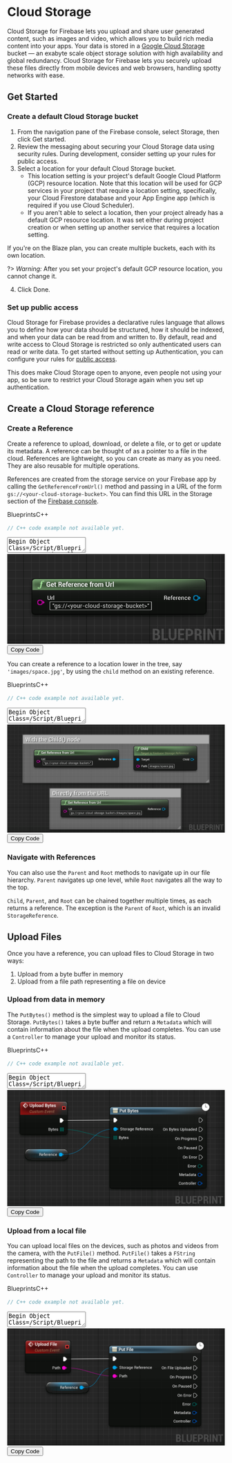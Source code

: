 # Cloud Storage

Cloud Storage for Firebase lets you upload and share user generated content, such as images and video, which allows you to build rich media content into your apps. Your data is stored in a [Google Cloud Storage](https://cloud.google.com/storage) bucket — an exabyte scale object storage solution with high availability and global redundancy. Cloud Storage for Firebase lets you securely upload these files directly from mobile devices and web browsers, handling spotty networks with ease.

## Get Started

### Create a default Cloud Storage bucket
1. From the navigation pane of the Firebase console, select Storage, then click Get started.
2. Review the messaging about securing your Cloud Storage data using security rules. During development, consider setting up your rules for public access.
3. Select a location for your default Cloud Storage bucket.
    - This location setting is your project's default Google Cloud Platform (GCP) resource location. Note that this location will be used for GCP services in your project that require a location setting, specifically, your Cloud Firestore database and your App Engine app (which is required if you use Cloud Scheduler).
    - If you aren't able to select a location, then your project already has a default GCP resource location. It was set either during project creation or when setting up another service that requires a location setting.

  If you're on the Blaze plan, you can create multiple buckets, each with its own location.

?> *Warning:* After you set your project's default GCP resource location, you cannot change it.

4. Click Done.

### Set up public access

Cloud Storage for Firebase provides a declarative rules language that allows you to define how your data should be structured, how it should be indexed, and when your data can be read from and written to. By default, read and write access to Cloud Storage is restricted so only authenticated users can read or write data. To get started without setting up Authentication, you can configure your rules for [public access](https://firebase.google.com/docs/storage/security/rules-conditions#public).

This does make Cloud Storage open to anyone, even people not using your app, so be sure to restrict your Cloud Storage again when you set up authentication.

## Create a Cloud Storage reference

### Create a Reference
Create a reference to upload, download, or delete a file, or to get or update its metadata. A reference can be thought of as a pointer to a file in the cloud. References are lightweight, so you can create as many as you need. They are also reusable for multiple operations.

References are created from the storage service on your Firebase app by calling the `GetReferenceFromUrl()` method and passing in a URL of the form `gs://<your-cloud-storage-bucket>`. You can find this URL in the Storage section of the [Firebase console](https://console.firebase.google.com/).

<div class="code-switcher show-cpp-false">
<div class="switcher" >
<span class="sw-bp" onclick="switchBp()">Blueprints</span><span class="sw-cpp" onclick="switchCpp()">C++</span>
</div>
<div class="cpp">

```cpp
// C++ code example not available yet.
```

</div>
<div class="bp">
<div class="bpcode">
<textarea readonly>
Begin Object Class=/Script/BlueprintGraph.K2Node_CallFunction Name="K2Node_CallFunction_265"
   bIsPureFunc=True
   FunctionReference=(MemberParent=Class'"/Script/FirebaseFeatures.FirebaseStorage"',MemberName="GetReferenceFromUrl")
   NodePosX=6672
   NodePosY=-15776
   NodeGuid=67E5ED97419A580D73E7EC822476A115
   CustomProperties Pin (PinId=8BD7E91E4EB8135F168FD7B6C1F61A27,PinName="self",PinFriendlyName=NSLOCTEXT("K2Node", "Target", "Target"),PinToolTip="Target\nFirebase Storage Object Reference",PinType.PinCategory="object",PinType.PinSubCategory="",PinType.PinSubCategoryObject=Class'"/Script/FirebaseFeatures.FirebaseStorage"',PinType.PinSubCategoryMemberReference=(),PinType.PinValueType=(),PinType.ContainerType=None,PinType.bIsReference=False,PinType.bIsConst=False,PinType.bIsWeakPointer=False,PinType.bIsUObjectWrapper=False,DefaultObject="/Script/FirebaseFeatures.Default__FirebaseStorage",PersistentGuid=00000000000000000000000000000000,bHidden=True,bNotConnectable=False,bDefaultValueIsReadOnly=False,bDefaultValueIsIgnored=False,bAdvancedView=False,bOrphanedPin=False,)
   CustomProperties Pin (PinId=3B575EEA4D9258A083B46F819F847417,PinName="Url",PinToolTip="Url\nString",PinType.PinCategory="string",PinType.PinSubCategory="",PinType.PinSubCategoryObject=None,PinType.PinSubCategoryMemberReference=(),PinType.PinValueType=(),PinType.ContainerType=None,PinType.bIsReference=False,PinType.bIsConst=False,PinType.bIsWeakPointer=False,PinType.bIsUObjectWrapper=False,DefaultValue="\"gs://<your-cloud-storage-bucket>\"",PersistentGuid=00000000000000000000000000000000,bHidden=False,bNotConnectable=False,bDefaultValueIsReadOnly=False,bDefaultValueIsIgnored=False,bAdvancedView=False,bOrphanedPin=False,)
   CustomProperties Pin (PinId=4BD3111B4F527042F79E61AC095BF212,PinName="ReturnValue",PinFriendlyName="Reference",PinToolTip="Reference\nFirebase Storage Reference Object Reference\n\n@brief Get a StorageReference for the provided URL.",Direction="EGPD_Output",PinType.PinCategory="object",PinType.PinSubCategory="",PinType.PinSubCategoryObject=Class'"/Script/FirebaseFeatures.FirebaseStorageReference"',PinType.PinSubCategoryMemberReference=(),PinType.PinValueType=(),PinType.ContainerType=None,PinType.bIsReference=False,PinType.bIsConst=False,PinType.bIsWeakPointer=False,PinType.bIsUObjectWrapper=False,PersistentGuid=00000000000000000000000000000000,bHidden=False,bNotConnectable=False,bDefaultValueIsReadOnly=False,bDefaultValueIsIgnored=False,bAdvancedView=False,bOrphanedPin=False,)
End Object
</textarea>
<img src="_images/StorageGetRef.png"/>
<button onclick="copyBlueprintCode(this)">Copy Code</button>
</div>
</div>
</div>

You can create a reference to a location lower in the tree, say `'images/space.jpg'`, by using the `child`   method on an existing reference.

<div class="code-switcher show-cpp-false">
<div class="switcher" >
<span class="sw-bp" onclick="switchBp()">Blueprints</span><span class="sw-cpp" onclick="switchCpp()">C++</span>
</div>
<div class="cpp">

```cpp
// C++ code example not available yet.
```

</div>
<div class="bp">
<div class="bpcode">
<textarea readonly>
Begin Object Class=/Script/BlueprintGraph.K2Node_CallFunction Name="K2Node_CallFunction_267"
   bIsPureFunc=True
   FunctionReference=(MemberParent=Class'"/Script/FirebaseFeatures.FirebaseStorage"',MemberName="GetReferenceFromUrl")
   NodePosX=6416
   NodePosY=-17008
   NodeGuid=67E5ED97419A580D73E7EC822476A115
   CustomProperties Pin (PinId=8BD7E91E4EB8135F168FD7B6C1F61A27,PinName="self",PinFriendlyName=NSLOCTEXT("K2Node", "Target", "Target"),PinToolTip="Target\nFirebase Storage Object Reference",PinType.PinCategory="object",PinType.PinSubCategory="",PinType.PinSubCategoryObject=Class'"/Script/FirebaseFeatures.FirebaseStorage"',PinType.PinSubCategoryMemberReference=(),PinType.PinValueType=(),PinType.ContainerType=None,PinType.bIsReference=False,PinType.bIsConst=False,PinType.bIsWeakPointer=False,PinType.bIsUObjectWrapper=False,DefaultObject="/Script/FirebaseFeatures.Default__FirebaseStorage",PersistentGuid=00000000000000000000000000000000,bHidden=True,bNotConnectable=False,bDefaultValueIsReadOnly=False,bDefaultValueIsIgnored=False,bAdvancedView=False,bOrphanedPin=False,)
   CustomProperties Pin (PinId=3B575EEA4D9258A083B46F819F847417,PinName="Url",PinToolTip="Url\nString",PinType.PinCategory="string",PinType.PinSubCategory="",PinType.PinSubCategoryObject=None,PinType.PinSubCategoryMemberReference=(),PinType.PinValueType=(),PinType.ContainerType=None,PinType.bIsReference=False,PinType.bIsConst=False,PinType.bIsWeakPointer=False,PinType.bIsUObjectWrapper=False,DefaultValue="\"gs://<your-cloud-storage-bucket>\"",PersistentGuid=00000000000000000000000000000000,bHidden=False,bNotConnectable=False,bDefaultValueIsReadOnly=False,bDefaultValueIsIgnored=False,bAdvancedView=False,bOrphanedPin=False,)
   CustomProperties Pin (PinId=4BD3111B4F527042F79E61AC095BF212,PinName="ReturnValue",PinFriendlyName=NSLOCTEXT("", "2E59A82143A802C220A2D6B4705885C6", "Reference"),PinToolTip="Reference\nFirebase Storage Reference Object Reference\n\n@brief Get a StorageReference for the provided URL.",Direction="EGPD_Output",PinType.PinCategory="object",PinType.PinSubCategory="",PinType.PinSubCategoryObject=Class'"/Script/FirebaseFeatures.FirebaseStorageReference"',PinType.PinSubCategoryMemberReference=(),PinType.PinValueType=(),PinType.ContainerType=None,PinType.bIsReference=False,PinType.bIsConst=False,PinType.bIsWeakPointer=False,PinType.bIsUObjectWrapper=False,LinkedTo=(K2Node_CallFunction_266 478DC8A94624B48C58A66BBE17F8AC0D,),PersistentGuid=00000000000000000000000000000000,bHidden=False,bNotConnectable=False,bDefaultValueIsReadOnly=False,bDefaultValueIsIgnored=False,bAdvancedView=False,bOrphanedPin=False,)
End Object
Begin Object Class=/Script/BlueprintGraph.K2Node_CallFunction Name="K2Node_CallFunction_266"
   bIsPureFunc=True
   bIsConstFunc=True
   FunctionReference=(MemberParent=Class'"/Script/FirebaseFeatures.FirebaseStorageReference"',MemberName="Child")
   NodePosX=6832
   NodePosY=-17024
   NodeGuid=9202965344001D79A438B6A3D4A4CE0E
   CustomProperties Pin (PinId=478DC8A94624B48C58A66BBE17F8AC0D,PinName="self",PinFriendlyName=NSLOCTEXT("K2Node", "Target", "Target"),PinToolTip="Target\nFirebase Storage Reference Object Reference",PinType.PinCategory="object",PinType.PinSubCategory="",PinType.PinSubCategoryObject=Class'"/Script/FirebaseFeatures.FirebaseStorageReference"',PinType.PinSubCategoryMemberReference=(),PinType.PinValueType=(),PinType.ContainerType=None,PinType.bIsReference=False,PinType.bIsConst=False,PinType.bIsWeakPointer=False,PinType.bIsUObjectWrapper=False,LinkedTo=(K2Node_CallFunction_267 4BD3111B4F527042F79E61AC095BF212,),PersistentGuid=00000000000000000000000000000000,bHidden=False,bNotConnectable=False,bDefaultValueIsReadOnly=False,bDefaultValueIsIgnored=False,bAdvancedView=False,bOrphanedPin=False,)
   CustomProperties Pin (PinId=82C5A1DC49822E867B989F9D3CE4F15D,PinName="path",PinToolTip="Path\nString",PinType.PinCategory="string",PinType.PinSubCategory="",PinType.PinSubCategoryObject=None,PinType.PinSubCategoryMemberReference=(),PinType.PinValueType=(),PinType.ContainerType=None,PinType.bIsReference=False,PinType.bIsConst=False,PinType.bIsWeakPointer=False,PinType.bIsUObjectWrapper=False,DefaultValue="images/space.jpg",PersistentGuid=00000000000000000000000000000000,bHidden=False,bNotConnectable=False,bDefaultValueIsReadOnly=False,bDefaultValueIsIgnored=False,bAdvancedView=False,bOrphanedPin=False,)
   CustomProperties Pin (PinId=6FBCE79B498DA8066147CFB46BDC8CE9,PinName="ReturnValue",PinFriendlyName="Child",PinToolTip="Child\nFirebase Storage Reference Object Reference\n\nChild relative to this location.",Direction="EGPD_Output",PinType.PinCategory="object",PinType.PinSubCategory="",PinType.PinSubCategoryObject=Class'"/Script/FirebaseFeatures.FirebaseStorageReference"',PinType.PinSubCategoryMemberReference=(),PinType.PinValueType=(),PinType.ContainerType=None,PinType.bIsReference=False,PinType.bIsConst=False,PinType.bIsWeakPointer=False,PinType.bIsUObjectWrapper=False,PersistentGuid=00000000000000000000000000000000,bHidden=False,bNotConnectable=False,bDefaultValueIsReadOnly=False,bDefaultValueIsIgnored=False,bAdvancedView=False,bOrphanedPin=False,)
End Object
Begin Object Class=/Script/BlueprintGraph.K2Node_CallFunction Name="K2Node_CallFunction_265"
   bIsPureFunc=True
   FunctionReference=(MemberParent=Class'"/Script/FirebaseFeatures.FirebaseStorage"',MemberName="GetReferenceFromUrl")
   NodePosX=6528
   NodePosY=-16800
   NodeGuid=CF30526F405DDE3D979C07B5608433A0
   CustomProperties Pin (PinId=8BD7E91E4EB8135F168FD7B6C1F61A27,PinName="self",PinFriendlyName=NSLOCTEXT("K2Node", "Target", "Target"),PinToolTip="Target\nFirebase Storage Object Reference",PinType.PinCategory="object",PinType.PinSubCategory="",PinType.PinSubCategoryObject=Class'"/Script/FirebaseFeatures.FirebaseStorage"',PinType.PinSubCategoryMemberReference=(),PinType.PinValueType=(),PinType.ContainerType=None,PinType.bIsReference=False,PinType.bIsConst=False,PinType.bIsWeakPointer=False,PinType.bIsUObjectWrapper=False,DefaultObject="/Script/FirebaseFeatures.Default__FirebaseStorage",PersistentGuid=00000000000000000000000000000000,bHidden=True,bNotConnectable=False,bDefaultValueIsReadOnly=False,bDefaultValueIsIgnored=False,bAdvancedView=False,bOrphanedPin=False,)
   CustomProperties Pin (PinId=4FD05FB14315B91C8EBE8EA00F12A73B,PinName="Url",PinToolTip="Url\nString",PinType.PinCategory="string",PinType.PinSubCategory="",PinType.PinSubCategoryObject=None,PinType.PinSubCategoryMemberReference=(),PinType.PinValueType=(),PinType.ContainerType=None,PinType.bIsReference=False,PinType.bIsConst=False,PinType.bIsWeakPointer=False,PinType.bIsUObjectWrapper=False,DefaultValue="gs://<your-cloud-storage-bucket>/images/space.jpg",PersistentGuid=00000000000000000000000000000000,bHidden=False,bNotConnectable=False,bDefaultValueIsReadOnly=False,bDefaultValueIsIgnored=False,bAdvancedView=False,bOrphanedPin=False,)
   CustomProperties Pin (PinId=4BD3111B4F527042F79E61AC095BF212,PinName="ReturnValue",PinFriendlyName="Reference",PinToolTip="Reference\nFirebase Storage Reference Object Reference\n\n@brief Get a StorageReference for the provided URL.",Direction="EGPD_Output",PinType.PinCategory="object",PinType.PinSubCategory="",PinType.PinSubCategoryObject=Class'"/Script/FirebaseFeatures.FirebaseStorageReference"',PinType.PinSubCategoryMemberReference=(),PinType.PinValueType=(),PinType.ContainerType=None,PinType.bIsReference=False,PinType.bIsConst=False,PinType.bIsWeakPointer=False,PinType.bIsUObjectWrapper=False,PersistentGuid=00000000000000000000000000000000,bHidden=False,bNotConnectable=False,bDefaultValueIsReadOnly=False,bDefaultValueIsIgnored=False,bAdvancedView=False,bOrphanedPin=False,)
End Object
Begin Object Class=/Script/UnrealEd.EdGraphNode_Comment Name="EdGraphNode_Comment_24"
   bCommentBubbleVisible_InDetailsPanel=False
   NodePosX=6368
   NodePosY=-17072
   NodeWidth=782
   NodeHeight=204
   bCommentBubblePinned=False
   bCommentBubbleVisible=False
   NodeComment="With the Child() node"
   NodeGuid=A246085F406424BE77124FAB3EF5970D
End Object
Begin Object Class=/Script/UnrealEd.EdGraphNode_Comment Name="EdGraphNode_Comment_25"
   bCommentBubbleVisible_InDetailsPanel=False
   NodePosX=6480
   NodePosY=-16848
   NodeWidth=552
   NodeHeight=174
   bCommentBubblePinned=False
   bCommentBubbleVisible=False
   NodeComment="Directly from the URL"
   NodeGuid=1BA50A6544ACE78668C65D95E7FD65FF
End Object
</textarea>
<img src="_images/StorageGetChild.png"/>
<button onclick="copyBlueprintCode(this)">Copy Code</button>
</div>
</div>
</div>


### Navigate with References
  
You can also use the `Parent` and `Root` methods to navigate up in our file hierarchy. `Parent` navigates up one level, while `Root` navigates all the way to the top.
  
`Child`, `Parent`, and `Root` can be chained together multiple times, as each returns a reference. The exception is the `Parent` of `Root`, which is an invalid `StorageReference`.


## Upload Files

Once you have a reference, you can upload files to Cloud Storage in two ways:

1. Upload from a byte buffer in memory
2. Upload from a file path representing a file on device
  
### Upload from data in memory

The `PutBytes()` method is the simplest way to upload a file to Cloud Storage. `PutBytes()` takes a byte buffer and return a `Metadata` which will contain information about the file when the upload completes. You can use a `Controller` to manage your upload and monitor its status.
  
<div class="code-switcher show-cpp-false">
<div class="switcher" >
<span class="sw-bp" onclick="switchBp()">Blueprints</span><span class="sw-cpp" onclick="switchCpp()">C++</span>
</div>
<div class="cpp">

```cpp
// C++ code example not available yet.
```

</div>
<div class="bp">
<div class="bpcode">
<textarea readonly>
Begin Object Class=/Script/BlueprintGraph.K2Node_VariableGet Name="K2Node_VariableGet_8"
   VariableReference=(MemberName="Reference",MemberGuid=0D18267F447FC75740B0429FCEA61EAF,bSelfContext=True)
   NodePosX=6528
   NodePosY=-17472
   NodeGuid=8D05DFBD439A921A705029B5CA2BBD6A
   CustomProperties Pin (PinId=14FDFA1B468A6614485EC2A213041BA5,PinName="Reference",Direction="EGPD_Output",PinType.PinCategory="object",PinType.PinSubCategory="",PinType.PinSubCategoryObject=Class'"/Script/FirebaseFeatures.FirebaseStorageReference"',PinType.PinSubCategoryMemberReference=(),PinType.PinValueType=(),PinType.ContainerType=None,PinType.bIsReference=False,PinType.bIsConst=False,PinType.bIsWeakPointer=False,PinType.bIsUObjectWrapper=False,LinkedTo=(K2Node_AsyncAction_127 8F0486A14EE9AC4E14AC4C8790BD35D1,),PersistentGuid=00000000000000000000000000000000,bHidden=False,bNotConnectable=False,bDefaultValueIsReadOnly=False,bDefaultValueIsIgnored=False,bAdvancedView=False,bOrphanedPin=False,)
   CustomProperties Pin (PinId=51CF032C4C2AAF5BF8B501AF21BDBB52,PinName="self",PinFriendlyName=NSLOCTEXT("K2Node", "Target", "Target"),PinType.PinCategory="object",PinType.PinSubCategory="",PinType.PinSubCategoryObject=BlueprintGeneratedClass'"/Game/DemoActor.DemoActor_C"',PinType.PinSubCategoryMemberReference=(),PinType.PinValueType=(),PinType.ContainerType=None,PinType.bIsReference=False,PinType.bIsConst=False,PinType.bIsWeakPointer=False,PinType.bIsUObjectWrapper=False,PersistentGuid=00000000000000000000000000000000,bHidden=True,bNotConnectable=False,bDefaultValueIsReadOnly=False,bDefaultValueIsIgnored=False,bAdvancedView=False,bOrphanedPin=False,)
End Object
Begin Object Class=/Script/BlueprintGraph.K2Node_AsyncAction Name="K2Node_AsyncAction_127"
   ProxyFactoryFunctionName="PutBytes"
   ProxyFactoryClass=Class'"/Script/FirebaseFeatures.StoragePutBytesProxy"'
   ProxyClass=Class'"/Script/FirebaseFeatures.StoragePutBytesProxy"'
   NodePosX=6784
   NodePosY=-17600
   NodeGuid=35DC805D4738097B6142E29F54014712
   CustomProperties Pin (PinId=C4C8CCEF43A8E637159638A311EF9300,PinName="execute",PinToolTip="\nExec",PinType.PinCategory="exec",PinType.PinSubCategory="",PinType.PinSubCategoryObject=None,PinType.PinSubCategoryMemberReference=(),PinType.PinValueType=(),PinType.ContainerType=None,PinType.bIsReference=False,PinType.bIsConst=False,PinType.bIsWeakPointer=False,PinType.bIsUObjectWrapper=False,LinkedTo=(K2Node_CustomEvent_47 5FFD13F9476673392D53CABFF2AA0726,),PersistentGuid=00000000000000000000000000000000,bHidden=False,bNotConnectable=False,bDefaultValueIsReadOnly=False,bDefaultValueIsIgnored=False,bAdvancedView=False,bOrphanedPin=False,)
   CustomProperties Pin (PinId=D5AA6F414DE6360757CA3F9F1D4AF5A5,PinName="then",Direction="EGPD_Output",PinType.PinCategory="exec",PinType.PinSubCategory="",PinType.PinSubCategoryObject=None,PinType.PinSubCategoryMemberReference=(),PinType.PinValueType=(),PinType.ContainerType=None,PinType.bIsReference=False,PinType.bIsConst=False,PinType.bIsWeakPointer=False,PinType.bIsUObjectWrapper=False,PersistentGuid=00000000000000000000000000000000,bHidden=False,bNotConnectable=False,bDefaultValueIsReadOnly=False,bDefaultValueIsIgnored=False,bAdvancedView=False,bOrphanedPin=False,)
   CustomProperties Pin (PinId=67BA655C47505B5FD9D73B9A3F0DF8CC,PinName="OnBytesUploaded",PinFriendlyName=NSLOCTEXT("", "BD55426847FDE213B4222AA97C7146B5", "On Bytes Uploaded"),PinToolTip="On Bytes Uploaded",Direction="EGPD_Output",PinType.PinCategory="exec",PinType.PinSubCategory="",PinType.PinSubCategoryObject=None,PinType.PinSubCategoryMemberReference=(),PinType.PinValueType=(),PinType.ContainerType=None,PinType.bIsReference=False,PinType.bIsConst=False,PinType.bIsWeakPointer=False,PinType.bIsUObjectWrapper=False,PersistentGuid=00000000000000000000000000000000,bHidden=False,bNotConnectable=False,bDefaultValueIsReadOnly=False,bDefaultValueIsIgnored=False,bAdvancedView=False,bOrphanedPin=False,)
   CustomProperties Pin (PinId=23BD7BA24BEBAD5B83FE978B1568B642,PinName="OnProgress",PinFriendlyName=NSLOCTEXT("", "30FB2B8F47C6D88DD4221FAA19ADAA30", "On Progress"),PinToolTip="On Progress",Direction="EGPD_Output",PinType.PinCategory="exec",PinType.PinSubCategory="",PinType.PinSubCategoryObject=None,PinType.PinSubCategoryMemberReference=(),PinType.PinValueType=(),PinType.ContainerType=None,PinType.bIsReference=False,PinType.bIsConst=False,PinType.bIsWeakPointer=False,PinType.bIsUObjectWrapper=False,PersistentGuid=00000000000000000000000000000000,bHidden=False,bNotConnectable=False,bDefaultValueIsReadOnly=False,bDefaultValueIsIgnored=False,bAdvancedView=False,bOrphanedPin=False,)
   CustomProperties Pin (PinId=39E695DD41FD6D5D07461C96C36499FA,PinName="OnPaused",PinFriendlyName=NSLOCTEXT("", "830E33F54E57519ABAFA098A34CDDFDB", "On Paused"),PinToolTip="On Paused",Direction="EGPD_Output",PinType.PinCategory="exec",PinType.PinSubCategory="",PinType.PinSubCategoryObject=None,PinType.PinSubCategoryMemberReference=(),PinType.PinValueType=(),PinType.ContainerType=None,PinType.bIsReference=False,PinType.bIsConst=False,PinType.bIsWeakPointer=False,PinType.bIsUObjectWrapper=False,PersistentGuid=00000000000000000000000000000000,bHidden=False,bNotConnectable=False,bDefaultValueIsReadOnly=False,bDefaultValueIsIgnored=False,bAdvancedView=False,bOrphanedPin=False,)
   CustomProperties Pin (PinId=DB7F568E44E2C0341B99B39C677C5504,PinName="OnError",PinFriendlyName=NSLOCTEXT("", "5025F80C4A6B6D62D0E382AD49270009", "On Error"),PinToolTip="On Error",Direction="EGPD_Output",PinType.PinCategory="exec",PinType.PinSubCategory="",PinType.PinSubCategoryObject=None,PinType.PinSubCategoryMemberReference=(),PinType.PinValueType=(),PinType.ContainerType=None,PinType.bIsReference=False,PinType.bIsConst=False,PinType.bIsWeakPointer=False,PinType.bIsUObjectWrapper=False,PersistentGuid=00000000000000000000000000000000,bHidden=False,bNotConnectable=False,bDefaultValueIsReadOnly=False,bDefaultValueIsIgnored=False,bAdvancedView=False,bOrphanedPin=False,)
   CustomProperties Pin (PinId=359F9CE341B66DF242D07AA03CD9C75C,PinName="Error",PinToolTip="Error",Direction="EGPD_Output",PinType.PinCategory="byte",PinType.PinSubCategory="",PinType.PinSubCategoryObject=Enum'"/Script/FirebaseFeatures.EFirebaseStorageError"',PinType.PinSubCategoryMemberReference=(),PinType.PinValueType=(),PinType.ContainerType=None,PinType.bIsReference=False,PinType.bIsConst=True,PinType.bIsWeakPointer=False,PinType.bIsUObjectWrapper=False,PersistentGuid=00000000000000000000000000000000,bHidden=False,bNotConnectable=False,bDefaultValueIsReadOnly=False,bDefaultValueIsIgnored=False,bAdvancedView=False,bOrphanedPin=False,)
   CustomProperties Pin (PinId=35BD19404E3137A53BF80489E016F99E,PinName="Metadata",PinToolTip="Metadata",Direction="EGPD_Output",PinType.PinCategory="struct",PinType.PinSubCategory="",PinType.PinSubCategoryObject=ScriptStruct'"/Script/FirebaseFeatures.FirebaseStorageMetadata"',PinType.PinSubCategoryMemberReference=(),PinType.PinValueType=(),PinType.ContainerType=None,PinType.bIsReference=False,PinType.bIsConst=True,PinType.bIsWeakPointer=False,PinType.bIsUObjectWrapper=False,PersistentGuid=00000000000000000000000000000000,bHidden=False,bNotConnectable=False,bDefaultValueIsReadOnly=False,bDefaultValueIsIgnored=False,bAdvancedView=False,bOrphanedPin=False,)
   CustomProperties Pin (PinId=CC9E425F434FDC63F1A5BC8DF08A6F37,PinName="Controller",PinToolTip="Controller",Direction="EGPD_Output",PinType.PinCategory="struct",PinType.PinSubCategory="",PinType.PinSubCategoryObject=ScriptStruct'"/Script/FirebaseFeatures.FirebaseStorageController"',PinType.PinSubCategoryMemberReference=(),PinType.PinValueType=(),PinType.ContainerType=None,PinType.bIsReference=True,PinType.bIsConst=True,PinType.bIsWeakPointer=False,PinType.bIsUObjectWrapper=False,PersistentGuid=00000000000000000000000000000000,bHidden=False,bNotConnectable=False,bDefaultValueIsReadOnly=False,bDefaultValueIsIgnored=False,bAdvancedView=False,bOrphanedPin=False,)
   CustomProperties Pin (PinId=8F0486A14EE9AC4E14AC4C8790BD35D1,PinName="StorageReference",PinToolTip="Storage Reference\nFirebase Storage Reference Object Reference",PinType.PinCategory="object",PinType.PinSubCategory="",PinType.PinSubCategoryObject=Class'"/Script/FirebaseFeatures.FirebaseStorageReference"',PinType.PinSubCategoryMemberReference=(),PinType.PinValueType=(),PinType.ContainerType=None,PinType.bIsReference=False,PinType.bIsConst=False,PinType.bIsWeakPointer=False,PinType.bIsUObjectWrapper=False,LinkedTo=(K2Node_VariableGet_8 14FDFA1B468A6614485EC2A213041BA5,),PersistentGuid=00000000000000000000000000000000,bHidden=False,bNotConnectable=False,bDefaultValueIsReadOnly=False,bDefaultValueIsIgnored=False,bAdvancedView=False,bOrphanedPin=False,)
   CustomProperties Pin (PinId=0E2CB05547843C5EBF8FC2A9A2ED37A1,PinName="Bytes",PinToolTip="Bytes\nArray of Bytes",PinType.PinCategory="byte",PinType.PinSubCategory="",PinType.PinSubCategoryObject=None,PinType.PinSubCategoryMemberReference=(),PinType.PinValueType=(),PinType.ContainerType=Array,PinType.bIsReference=True,PinType.bIsConst=True,PinType.bIsWeakPointer=False,PinType.bIsUObjectWrapper=False,LinkedTo=(K2Node_CustomEvent_47 2AA2920E42A289CBB635AA9F054BE0FB,),PersistentGuid=00000000000000000000000000000000,bHidden=False,bNotConnectable=False,bDefaultValueIsReadOnly=False,bDefaultValueIsIgnored=True,bAdvancedView=False,bOrphanedPin=False,)
End Object
Begin Object Class=/Script/BlueprintGraph.K2Node_CustomEvent Name="K2Node_CustomEvent_47"
   CustomFunctionName="Upload Bytes"
   NodePosX=6512
   NodePosY=-17616
   NodeGuid=D82CE4B843F57B9E06F323B773E63CDA
   CustomProperties Pin (PinId=A38C7DC24E84DCE9EDEC45A881A2D845,PinName="OutputDelegate",Direction="EGPD_Output",PinType.PinCategory="delegate",PinType.PinSubCategory="",PinType.PinSubCategoryObject=None,PinType.PinSubCategoryMemberReference=(),PinType.PinValueType=(),PinType.ContainerType=None,PinType.bIsReference=False,PinType.bIsConst=False,PinType.bIsWeakPointer=False,PinType.bIsUObjectWrapper=False,PersistentGuid=00000000000000000000000000000000,bHidden=False,bNotConnectable=False,bDefaultValueIsReadOnly=False,bDefaultValueIsIgnored=False,bAdvancedView=False,bOrphanedPin=False,)
   CustomProperties Pin (PinId=5FFD13F9476673392D53CABFF2AA0726,PinName="then",Direction="EGPD_Output",PinType.PinCategory="exec",PinType.PinSubCategory="",PinType.PinSubCategoryObject=None,PinType.PinSubCategoryMemberReference=(),PinType.PinValueType=(),PinType.ContainerType=None,PinType.bIsReference=False,PinType.bIsConst=False,PinType.bIsWeakPointer=False,PinType.bIsUObjectWrapper=False,LinkedTo=(K2Node_AsyncAction_127 C4C8CCEF43A8E637159638A311EF9300,),PersistentGuid=00000000000000000000000000000000,bHidden=False,bNotConnectable=False,bDefaultValueIsReadOnly=False,bDefaultValueIsIgnored=False,bAdvancedView=False,bOrphanedPin=False,)
   CustomProperties Pin (PinId=2AA2920E42A289CBB635AA9F054BE0FB,PinName="Bytes",Direction="EGPD_Output",PinType.PinCategory="byte",PinType.PinSubCategory="",PinType.PinSubCategoryObject=None,PinType.PinSubCategoryMemberReference=(),PinType.PinValueType=(),PinType.ContainerType=Array,PinType.bIsReference=True,PinType.bIsConst=True,PinType.bIsWeakPointer=False,PinType.bIsUObjectWrapper=False,LinkedTo=(K2Node_AsyncAction_127 0E2CB05547843C5EBF8FC2A9A2ED37A1,),PersistentGuid=00000000000000000000000000000000,bHidden=False,bNotConnectable=False,bDefaultValueIsReadOnly=False,bDefaultValueIsIgnored=False,bAdvancedView=False,bOrphanedPin=False,)
   CustomProperties UserDefinedPin (PinName="Bytes",PinType=(PinCategory="byte",ContainerType=Array,bIsReference=True,bIsConst=True),DesiredPinDirection=EGPD_Output)
End Object
</textarea>
<img src="_images/UploadBytes.png"/>
<button onclick="copyBlueprintCode(this)">Copy Code</button>
</div>
</div>
</div>

### Upload from a local file

  You can upload local files on the devices, such as photos and videos from the camera, with the `PutFile()` method. `PutFile()` takes a `FString` representing the path to the file and returns a `Metadata` which will contain information about the file when the upload completes. You can use `Controller` to manage your upload and monitor its status.
  
<div class="code-switcher show-cpp-false">
<div class="switcher" >
<span class="sw-bp" onclick="switchBp()">Blueprints</span><span class="sw-cpp" onclick="switchCpp()">C++</span>
</div>
<div class="cpp">

```cpp
// C++ code example not available yet.
```

</div>
<div class="bp">
<div class="bpcode">
<textarea readonly>
Begin Object Class=/Script/BlueprintGraph.K2Node_CustomEvent Name="K2Node_CustomEvent_48"
   CustomFunctionName="Upload File"
   NodePosX=6304
   NodePosY=-18112
   NodeGuid=5711B61A48D99D95E2E869BF0BFD3C50
   CustomProperties Pin (PinId=DC03FBF445F07238DE5F8FB7604227B8,PinName="OutputDelegate",Direction="EGPD_Output",PinType.PinCategory="delegate",PinType.PinSubCategory="",PinType.PinSubCategoryObject=None,PinType.PinSubCategoryMemberReference=(),PinType.PinValueType=(),PinType.ContainerType=None,PinType.bIsReference=False,PinType.bIsConst=False,PinType.bIsWeakPointer=False,PinType.bIsUObjectWrapper=False,PersistentGuid=00000000000000000000000000000000,bHidden=False,bNotConnectable=False,bDefaultValueIsReadOnly=False,bDefaultValueIsIgnored=False,bAdvancedView=False,bOrphanedPin=False,)
   CustomProperties Pin (PinId=C0D48AB346248375079F78A55347A697,PinName="then",Direction="EGPD_Output",PinType.PinCategory="exec",PinType.PinSubCategory="",PinType.PinSubCategoryObject=None,PinType.PinSubCategoryMemberReference=(),PinType.PinValueType=(),PinType.ContainerType=None,PinType.bIsReference=False,PinType.bIsConst=False,PinType.bIsWeakPointer=False,PinType.bIsUObjectWrapper=False,LinkedTo=(K2Node_AsyncAction_128 FBB01F064C0909ADCC563C80CF15612F,),PersistentGuid=00000000000000000000000000000000,bHidden=False,bNotConnectable=False,bDefaultValueIsReadOnly=False,bDefaultValueIsIgnored=False,bAdvancedView=False,bOrphanedPin=False,)
   CustomProperties Pin (PinId=8F1DCFFA403CC27B3FE382B0D41871F2,PinName="Path",Direction="EGPD_Output",PinType.PinCategory="string",PinType.PinSubCategory="",PinType.PinSubCategoryObject=None,PinType.PinSubCategoryMemberReference=(),PinType.PinValueType=(),PinType.ContainerType=None,PinType.bIsReference=False,PinType.bIsConst=False,PinType.bIsWeakPointer=False,PinType.bIsUObjectWrapper=False,LinkedTo=(K2Node_AsyncAction_128 F108FB6D445361548057F3927044A13F,),PersistentGuid=00000000000000000000000000000000,bHidden=False,bNotConnectable=False,bDefaultValueIsReadOnly=False,bDefaultValueIsIgnored=False,bAdvancedView=False,bOrphanedPin=False,)
   CustomProperties UserDefinedPin (PinName="Path",PinType=(PinCategory="string"),DesiredPinDirection=EGPD_Output)
End Object
Begin Object Class=/Script/BlueprintGraph.K2Node_AsyncAction Name="K2Node_AsyncAction_128"
   ProxyFactoryFunctionName="PutFile"
   ProxyFactoryClass=Class'"/Script/FirebaseFeatures.StoragePutFileProxy"'
   ProxyClass=Class'"/Script/FirebaseFeatures.StoragePutFileProxy"'
   NodePosX=6560
   NodePosY=-18096
   NodeGuid=642C396D417DCF442C07569B8542CF1D
   CustomProperties Pin (PinId=FBB01F064C0909ADCC563C80CF15612F,PinName="execute",PinToolTip="\nExec",PinType.PinCategory="exec",PinType.PinSubCategory="",PinType.PinSubCategoryObject=None,PinType.PinSubCategoryMemberReference=(),PinType.PinValueType=(),PinType.ContainerType=None,PinType.bIsReference=False,PinType.bIsConst=False,PinType.bIsWeakPointer=False,PinType.bIsUObjectWrapper=False,LinkedTo=(K2Node_CustomEvent_48 C0D48AB346248375079F78A55347A697,),PersistentGuid=00000000000000000000000000000000,bHidden=False,bNotConnectable=False,bDefaultValueIsReadOnly=False,bDefaultValueIsIgnored=False,bAdvancedView=False,bOrphanedPin=False,)
   CustomProperties Pin (PinId=DEDF1E944AD7EEFB8B93658D073A795C,PinName="then",Direction="EGPD_Output",PinType.PinCategory="exec",PinType.PinSubCategory="",PinType.PinSubCategoryObject=None,PinType.PinSubCategoryMemberReference=(),PinType.PinValueType=(),PinType.ContainerType=None,PinType.bIsReference=False,PinType.bIsConst=False,PinType.bIsWeakPointer=False,PinType.bIsUObjectWrapper=False,PersistentGuid=00000000000000000000000000000000,bHidden=False,bNotConnectable=False,bDefaultValueIsReadOnly=False,bDefaultValueIsIgnored=False,bAdvancedView=False,bOrphanedPin=False,)
   CustomProperties Pin (PinId=C0D6F5434465ACCA7A3B6EB3D77A2050,PinName="OnFileUploaded",PinFriendlyName=NSLOCTEXT("", "DAF729CD441F0D8923CD7AA3386CD436", "On File Uploaded"),PinToolTip="On File Uploaded",Direction="EGPD_Output",PinType.PinCategory="exec",PinType.PinSubCategory="",PinType.PinSubCategoryObject=None,PinType.PinSubCategoryMemberReference=(),PinType.PinValueType=(),PinType.ContainerType=None,PinType.bIsReference=False,PinType.bIsConst=False,PinType.bIsWeakPointer=False,PinType.bIsUObjectWrapper=False,PersistentGuid=00000000000000000000000000000000,bHidden=False,bNotConnectable=False,bDefaultValueIsReadOnly=False,bDefaultValueIsIgnored=False,bAdvancedView=False,bOrphanedPin=False,)
   CustomProperties Pin (PinId=242FAA4B4A9ADE857AAFC089EE48C856,PinName="OnProgress",PinFriendlyName=NSLOCTEXT("", "7DF3E1D94635F99CB2CC6D9F921B0923", "On Progress"),PinToolTip="On Progress",Direction="EGPD_Output",PinType.PinCategory="exec",PinType.PinSubCategory="",PinType.PinSubCategoryObject=None,PinType.PinSubCategoryMemberReference=(),PinType.PinValueType=(),PinType.ContainerType=None,PinType.bIsReference=False,PinType.bIsConst=False,PinType.bIsWeakPointer=False,PinType.bIsUObjectWrapper=False,PersistentGuid=00000000000000000000000000000000,bHidden=False,bNotConnectable=False,bDefaultValueIsReadOnly=False,bDefaultValueIsIgnored=False,bAdvancedView=False,bOrphanedPin=False,)
   CustomProperties Pin (PinId=05A795874274E0E3081CE2A6CF06764D,PinName="OnPaused",PinFriendlyName=NSLOCTEXT("", "739FDEEF4A042427014EB6BC40ED9E45", "On Paused"),PinToolTip="On Paused",Direction="EGPD_Output",PinType.PinCategory="exec",PinType.PinSubCategory="",PinType.PinSubCategoryObject=None,PinType.PinSubCategoryMemberReference=(),PinType.PinValueType=(),PinType.ContainerType=None,PinType.bIsReference=False,PinType.bIsConst=False,PinType.bIsWeakPointer=False,PinType.bIsUObjectWrapper=False,PersistentGuid=00000000000000000000000000000000,bHidden=False,bNotConnectable=False,bDefaultValueIsReadOnly=False,bDefaultValueIsIgnored=False,bAdvancedView=False,bOrphanedPin=False,)
   CustomProperties Pin (PinId=EC0283114D66A8E18A8C80B5BA49BC9B,PinName="OnError",PinFriendlyName=NSLOCTEXT("", "C4640A00473ED37912F17BACE460C3B6", "On Error"),PinToolTip="On Error",Direction="EGPD_Output",PinType.PinCategory="exec",PinType.PinSubCategory="",PinType.PinSubCategoryObject=None,PinType.PinSubCategoryMemberReference=(),PinType.PinValueType=(),PinType.ContainerType=None,PinType.bIsReference=False,PinType.bIsConst=False,PinType.bIsWeakPointer=False,PinType.bIsUObjectWrapper=False,PersistentGuid=00000000000000000000000000000000,bHidden=False,bNotConnectable=False,bDefaultValueIsReadOnly=False,bDefaultValueIsIgnored=False,bAdvancedView=False,bOrphanedPin=False,)
   CustomProperties Pin (PinId=F0799FBC4283635C03E89EACA9D35F32,PinName="Error",PinToolTip="Error",Direction="EGPD_Output",PinType.PinCategory="byte",PinType.PinSubCategory="",PinType.PinSubCategoryObject=Enum'"/Script/FirebaseFeatures.EFirebaseStorageError"',PinType.PinSubCategoryMemberReference=(),PinType.PinValueType=(),PinType.ContainerType=None,PinType.bIsReference=False,PinType.bIsConst=True,PinType.bIsWeakPointer=False,PinType.bIsUObjectWrapper=False,PersistentGuid=00000000000000000000000000000000,bHidden=False,bNotConnectable=False,bDefaultValueIsReadOnly=False,bDefaultValueIsIgnored=False,bAdvancedView=False,bOrphanedPin=False,)
   CustomProperties Pin (PinId=2F54804F49B37197422BFA812CC10661,PinName="Metadata",PinToolTip="Metadata",Direction="EGPD_Output",PinType.PinCategory="struct",PinType.PinSubCategory="",PinType.PinSubCategoryObject=ScriptStruct'"/Script/FirebaseFeatures.FirebaseStorageMetadata"',PinType.PinSubCategoryMemberReference=(),PinType.PinValueType=(),PinType.ContainerType=None,PinType.bIsReference=False,PinType.bIsConst=True,PinType.bIsWeakPointer=False,PinType.bIsUObjectWrapper=False,PersistentGuid=00000000000000000000000000000000,bHidden=False,bNotConnectable=False,bDefaultValueIsReadOnly=False,bDefaultValueIsIgnored=False,bAdvancedView=False,bOrphanedPin=False,)
   CustomProperties Pin (PinId=02582FDB49B5753BBA2BFEB613ABEC5F,PinName="Controller",PinToolTip="Controller",Direction="EGPD_Output",PinType.PinCategory="struct",PinType.PinSubCategory="",PinType.PinSubCategoryObject=ScriptStruct'"/Script/FirebaseFeatures.FirebaseStorageController"',PinType.PinSubCategoryMemberReference=(),PinType.PinValueType=(),PinType.ContainerType=None,PinType.bIsReference=True,PinType.bIsConst=True,PinType.bIsWeakPointer=False,PinType.bIsUObjectWrapper=False,PersistentGuid=00000000000000000000000000000000,bHidden=False,bNotConnectable=False,bDefaultValueIsReadOnly=False,bDefaultValueIsIgnored=False,bAdvancedView=False,bOrphanedPin=False,)
   CustomProperties Pin (PinId=71E319F646BA32D2A6B18C901FF03EEE,PinName="StorageReference",PinToolTip="Storage Reference\nFirebase Storage Reference Object Reference",PinType.PinCategory="object",PinType.PinSubCategory="",PinType.PinSubCategoryObject=Class'"/Script/FirebaseFeatures.FirebaseStorageReference"',PinType.PinSubCategoryMemberReference=(),PinType.PinValueType=(),PinType.ContainerType=None,PinType.bIsReference=False,PinType.bIsConst=False,PinType.bIsWeakPointer=False,PinType.bIsUObjectWrapper=False,LinkedTo=(K2Node_VariableGet_7 14FDFA1B468A6614485EC2A213041BA5,),PersistentGuid=00000000000000000000000000000000,bHidden=False,bNotConnectable=False,bDefaultValueIsReadOnly=False,bDefaultValueIsIgnored=False,bAdvancedView=False,bOrphanedPin=False,)
   CustomProperties Pin (PinId=F108FB6D445361548057F3927044A13F,PinName="Path",PinToolTip="Path\nString\n\nPath to local file on device to upload to Firebase Storage.",PinType.PinCategory="string",PinType.PinSubCategory="",PinType.PinSubCategoryObject=None,PinType.PinSubCategoryMemberReference=(),PinType.PinValueType=(),PinType.ContainerType=None,PinType.bIsReference=False,PinType.bIsConst=False,PinType.bIsWeakPointer=False,PinType.bIsUObjectWrapper=False,LinkedTo=(K2Node_CustomEvent_48 8F1DCFFA403CC27B3FE382B0D41871F2,),PersistentGuid=00000000000000000000000000000000,bHidden=False,bNotConnectable=False,bDefaultValueIsReadOnly=False,bDefaultValueIsIgnored=False,bAdvancedView=False,bOrphanedPin=False,)
End Object
Begin Object Class=/Script/BlueprintGraph.K2Node_VariableGet Name="K2Node_VariableGet_7"
   VariableReference=(MemberName="Reference",MemberGuid=0D18267F447FC75740B0429FCEA61EAF,bSelfContext=True)
   NodePosX=6368
   NodePosY=-17984
   NodeGuid=5F2566984E06925A58E525ADFAC9C135
   CustomProperties Pin (PinId=14FDFA1B468A6614485EC2A213041BA5,PinName="Reference",Direction="EGPD_Output",PinType.PinCategory="object",PinType.PinSubCategory="",PinType.PinSubCategoryObject=Class'"/Script/FirebaseFeatures.FirebaseStorageReference"',PinType.PinSubCategoryMemberReference=(),PinType.PinValueType=(),PinType.ContainerType=None,PinType.bIsReference=False,PinType.bIsConst=False,PinType.bIsWeakPointer=False,PinType.bIsUObjectWrapper=False,LinkedTo=(K2Node_AsyncAction_128 71E319F646BA32D2A6B18C901FF03EEE,),PersistentGuid=00000000000000000000000000000000,bHidden=False,bNotConnectable=False,bDefaultValueIsReadOnly=False,bDefaultValueIsIgnored=False,bAdvancedView=False,bOrphanedPin=False,)
   CustomProperties Pin (PinId=51CF032C4C2AAF5BF8B501AF21BDBB52,PinName="self",PinFriendlyName=NSLOCTEXT("K2Node", "Target", "Target"),PinType.PinCategory="object",PinType.PinSubCategory="",PinType.PinSubCategoryObject=BlueprintGeneratedClass'"/Game/DemoActor.DemoActor_C"',PinType.PinSubCategoryMemberReference=(),PinType.PinValueType=(),PinType.ContainerType=None,PinType.bIsReference=False,PinType.bIsConst=False,PinType.bIsWeakPointer=False,PinType.bIsUObjectWrapper=False,PersistentGuid=00000000000000000000000000000000,bHidden=True,bNotConnectable=False,bDefaultValueIsReadOnly=False,bDefaultValueIsIgnored=False,bAdvancedView=False,bOrphanedPin=False,)
End Object
</textarea>
<img src="_images/PutFile.png"/>
<button onclick="copyBlueprintCode(this)">Copy Code</button>
</div>
</div>
</div>
  
  
  
  
  
  
  
  
  
<!--
<div class="code-switcher show-cpp-false">
<div class="switcher" >
<span class="sw-bp" onclick="switchBp()">Blueprints</span><span class="sw-cpp" onclick="switchCpp()">C++</span>
</div>
<div class="cpp">

```cpp
// C++ code example not available yet.
```

</div>
<div class="bp">
<div class="bpcode">
<textarea readonly>
</textarea>
<img src="_images/PutFile.png"/>
<button onclick="copyBlueprintCode(this)">Copy Code</button>
</div>
</div>
</div> 
-->
